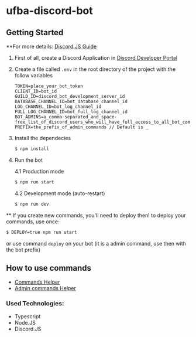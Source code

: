 # ufba-discord-bot
 
## Getting Started
**For more details: [Discord.JS Guide](https://discordjs.guide/)
1. First of all, create a Discord Application in [Discord Developer Portal](https://discord.com/developers/applications/)
2. Create a file called `.env` in the root directory of the project with the follow variables
    ```.env
    TOKEN=place_your_bot_token
    CLIENT_ID=bot_id
    GUILD_ID=discord_bot_development_server_id
    DATABASE_CHANNEL_ID=bot_database_channel_id
    LOG_CHANNEL_ID=bot_log_channel_id
    FULL_LOG_CHANNEL_ID=bot_full_log_channel_id
    BOT_ADMINS=a_comma-separated_and_space-free_list_of_discord_users_who_will_have_full_access_to_all_bot_commands
    PREFIX=the_prefix_of_admin_commands // Default is _
    ```
3. Install the dependecies
    ```bash
    $ npm install
    ```
4. Run the bot
      
    4.1 Production mode
    ```bash
    $ npm run start
    ``` 
    4.2 Development mode (auto-restart)
    ```bash
    $ npm run dev
    ```
** If you create new commands, you'll need to deploy then!
to deploy your commands, use once:
```bash
$ DEPLOY=true npm run start
```
or use command `deploy` on your bot (it is a admin command, use then with the bot prefix)

## How to use commands
* [Commands Helper](/docs/commands-helper.md)
* [Admin commands Helper](/docs/admin-commands-helper.md)

### Used Technologies:
* Typescript
* Node.JS
* Discord.JS
